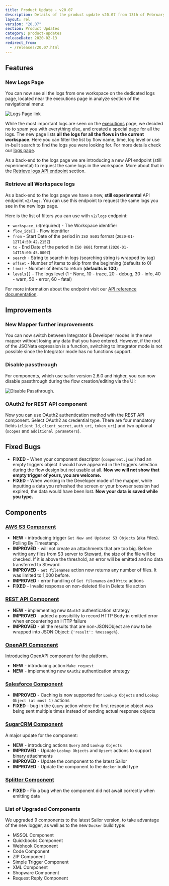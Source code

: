 ```yaml
---
title: Product Update - v20.07
description: Details of the product update v20.07 from 13th of February 2020.
layout: rel
version: "20.07"
section: Product Updates
category: product-updates
releaseDate: 2020-02-13
redirect_from:
  - /releases/20.07.html
---
```


## Features

### New Logs Page

You can now see all the logs from one workspace on the dedicated logs page,
located near the executions page in analyze section of the navigational menu:

![Logs Page link](/assets/img/RN/20.07/logs-page.png)

While the most important logs are seen on the [executions](/getting-started/executions)
page, we decided no to spam you with everything else, and created a special page
for all the logs. The new page lists **all the logs for all the flows in the current workspace**.
Here you can filter the list by flow name, time, log level or use in-built
search to find the logs you were looking for. For more details check our
[logs page](/getting-started/logs-page).

As a back-end to the logs page we are introducing a new API endpoint (still experimental)
to request the same logs in the workspace. More about that in the
[Retrieve logs API endpoint](#retrieve-all-workspace-logs) section.

### Retrieve all Workspace logs

As a back-end to the logs page we have a new, **still experimental** API endpoint `v2/logs`.
You can use this endpoint to request the same logs you see in the new logs page.

Here is the list of filters you can use with `v2/logs` endpoint:

*   `workspace_id`(required) -	The Workspace identifier
*   `flow_ids[]` - Flow identifier
*   `from` - Start Date of the period in `ISO 8601` format (`2020-01-12T14:50:42.215Z`)
*   `to` - End Date of the period in `ISO 8601` format (`2020-01-14T15:00:45.000Z`)
*   `search` - String to search in logs (searching string is wrapped by tag)
*   `offset` - Number of items to skip from the beginning (defaults to 0)
*   `limit`	- Number of items to return (**defaults is 100**)
*   `levels[]` - The logs level (1 - None, 10 - trace, 20 - debug, 30 - info, 40 - warn, 50 - error, 60 - fatal)

For more information about the endpoint visit our [API reference documentation]({{site.data.tenant.apiDocsUri}}/v2#/logs/get_logs).

## Improvements

### New Mapper further improvements

You can now switch between Integrator & Developer modes in the new mapper without
losing any data that you have entered. However, if the root of the JSONata
expression is a function, switching to Integrator mode is not possible since the
Integrator mode has no functions support.

### Disable passthrough

For components, which use sailor version 2.6.0 and higher, you can now disable
passthrough during the flow creation/editing via the UI:

![Disable Passthrough](/assets/img/RN/20.07/disable-passthrough.png).

### OAuth2 for REST API component

Now you can use OAuth2 authentication method with the REST API component. Select
OAuth2 as credential type. There are four mandatory fields (`client_Id`,
`client_secret`, `auth_uri`, `token_uri`) and two optional (`scopes` and `additional parameters`).

## Fixed Bugs

*   **FIXED** - When your component descriptor (`component.json`) had an empty triggers object it would have appeared in the triggers selection during the flow design but not usable at all. **Now we will not show that empty trigger of yours, you are welcome.**
*   **FIXED** - When working in the Developer mode of the mapper, while inputting a data you refreshed the screen or your browser session had expired, the data would have been lost. **Now your data is saved while you type.**

## Components

### [AWS S3 Component](/components/aws-s3/)

*   **NEW** - introducing trigger `Get New and Updated S3 Objects` (aka Files). Polling By Timestamp.
*   **IMPROVED** - will not create an attachments that are too big. Before writing any files from S3 server to Steward, the size of the file will be checked. If it is above the threshold, an error will be emitted and no data transferred to Steward.
*   **IMPROVED** - `Get filenames` action now returns any number of files. It was limited to 1,000 before.
*   **IMPROVED** - error handling of `Get filenames` and `Write` actions
*   **FIXED** - Invalid response on non-deleted file in Delete file action

### [REST API Component](/components/rest-api)

*   **NEW** - implementing new `OAuth2` authentication strategy
*   **IMPROVED** - added a possibility to record HTTP Body in emitted error when encountering an HTTP failure
*   **IMPROVED** - all the results that are non-JSONObject are now to be wrapped into JSON Object: `{'result': %message%}`.

### [OpenAPI Component](/components/open-api/)

Introducing OpenAPI component for the platform.

*   **NEW** - introducing action `Make request`
*   **NEW** - implementing new `OAuth2` authentication strategy

### [Salesforce Component](/components/salesforce/)

*   **IMPROVED** -  Caching is now supported for `Lookup Objects` and `Lookup Object (at most 1)` actions
*   **FIXED** - bug in the `Query` action where the first response object was being sent multiple times instead of sending actual response objects

### [SugarCRM Component](/components/sugarcrm/)

A major update for the component:
*   **NEW** - introducing actions `Query` and `Lookup Objects`
*   **IMPROVED** - Update `Lookup Objects` and `Upsert` actions to support binary attachments
*   **IMPROVED** - Update the component to the latest Sailor
*   **IMPROVED** - Update the component to the `docker` build type

### [Splitter Component](/components/splitter)

*   **FIXED** - Fix a bug when the component did not await correctly when emitting data

### List of Upgraded Components

We upgraded 9 components to the latest Sailor version, to take advantage of the
new logger, as well as to the new `Docker` build type:

*   MSSQL Component
*   Quickbooks Component
*   Webhook Component
*   Code Component
*   ZIP Component
*   Simple Trigger Component
*   XML Component
*   Shopware Component
*   Request Reply Component
